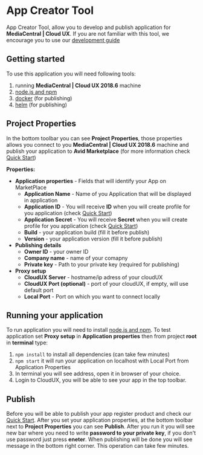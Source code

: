 # App Creator Tool
App Creator Tool, allow you to develop and publish application for
**MediaCentral | Cloud UX**. If you are not familiar with this tool, we
encourage you to use our
[development guide](http://developer.avid.com/mcux_ui_plugin/introduction/doc/development_guide.html)

## Getting started
To use this application you will need following tools:
1. running **MediaCentral | Cloud UX 2018.6** machine
2. [node.js and npm](https://nodejs.org)
3. [docker](https://www.docker.com/) (for publishing)
4. [helm](https://helm.sh/) (for publishing)

## Project Properties
In the bottom toolbar you can see **Project Properties**, those properties
allows you connect to you **MediaCentral | Cloud UX 2018.6** machine and
publish your application to **Avid Marketplace** (for more information check
[Quick Start](http://developer.avid.com/quickStart.html))

**Properties:**
- **Application properties** - Fields that will identify your App on MarketPlace
    - **Application Name** - Name of you Application that will be displayed
in application
    - **Application ID** - You will receive **ID** when you will create profile
for you application (check [Quick Start](http://developer.avid.com/quickStart.html))
    - **Application Secret** - You will receive **Secret** when you will create profile
for you application (check [Quick Start](http://developer.avid.com/quickStart.html))
    - **Build** - your application build (fill it before publish)
    - **Version** - your application version (fill it before publish)
- **Publishing details**
    - **Owner ID** - your owner ID
    - **Company name** - name of your comapny
    - **Private key** - Path to your private key (required for publishing)
- **Proxy setup**
    - **CloudUX Server** - hostname/ip adress of your cloudUX
    - **CloudUX Port (optional)** - port of your cloudUX, if empty, will use default port
    - **Local Port** - Port on which you want to connect locally

## Running your application
To run application you will need to install [node.js and npm](https://nodejs.org).
To test application set **Proxy setup** in **Application properties** then
from project **root** in **terminal** type:
1. `npm install` to install all dependencies (can take few minutes)
2. `npm start` it will run your application on localhost with Local Port from
Application Properties
3. In terminal you will see address, open it in browser of your choice.
4. Login to CloudUX, you will be able to see your app in the top toolbar.

## Publish
Before you will be able to publish your app register product and
check our [Quick Start](http://developer.avid.com/quickStart.html).
After you set your application properties, at the bottom toolbar next to
**Project Properties** you can see **Publish**. After you run it you will
see new bar where you need to write **password to your private key**, if
you don't use password just press **eneter**. When publishing will be done
you will see message in the bottom right corner. This operation can take
few minutes.


